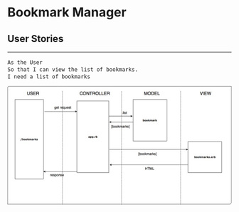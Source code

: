 # Bookmark Manager

## User Stories
-------
```
As the User
So that I can view the list of bookmarks.
I need a list of bookmarks
```

<img alt="Diagram of Domain Model" src="https://raw.githubusercontent.com/Nandini0206/bookmark-manager/master/Bookmark%20list%20-%20model.jpg">
